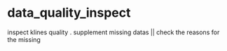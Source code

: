 # data_quality_inspect
inspect klines quality . supplement missing datas || check the reasons for the missing
